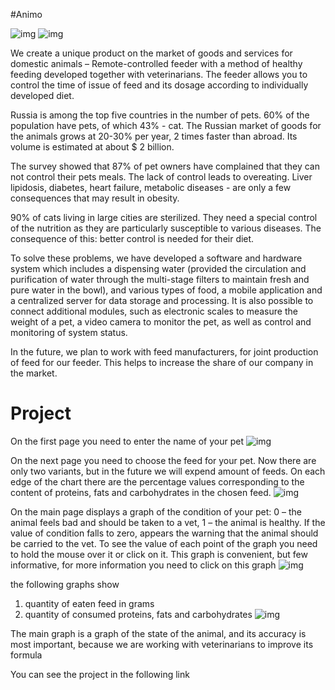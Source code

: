 #Animo

![img](http://cs629513.vk.me/v629513106/3a6fd/cjLPiUhYc3w.jpg)
![img](http://cs629513.vk.me/v629513106/3a707/p_Mn1wowcBY.jpg)

We create a unique product on the market of goods and services for domestic animals – Remote-controlled feeder with a method of healthy feeding developed together with veterinarians. The feeder allows you to control the time of issue of feed and its dosage according to individually developed diet. 


Russia is among the top five countries in the number of pets. 60% of the population have pets, of which 43% - cat. The Russian market of goods for the animals grows at 20-30% per year, 2 times faster than abroad. Its volume is estimated at about $ 2 billion. 


The survey showed that 87% of pet owners have complained that they can not control their pets meals. The lack of control leads to overeating. Liver lipidosis, diabetes, heart failure, metabolic diseases - are only a few consequences that may result in obesity. 


90% of cats living in large cities are sterilized. They need a special control of the nutrition as they are particularly susceptible to various diseases. The consequence of this: better control is needed for their diet. 


To solve these problems, we have developed a software and hardware system which includes a dispensing water (provided the circulation and purification of water through the multi-stage filters to maintain fresh and pure water in the bowl), and various types of food, a mobile application and a centralized server for data storage and processing. It is also possible to connect additional modules, such as electronic scales to measure the weight of a pet, a video camera to monitor the pet, as well as control and monitoring of system status. 


In the future, we plan to work with feed manufacturers, for joint production of feed for our feeder. This helps to increase the share of our company in the market.


# Project

On the first page you need to enter the name of your pet
![img](http://cs631721.vk.me/v631721770/15fe2/hPUhCfjHLMg.jpg)

On the next page you need to choose the feed for your pet. Now there are only two variants, but in the future we will expend amount of feeds. On each edge of the chart there are the percentage values corresponding to the content of proteins, fats and carbohydrates in the chosen feed.
![img](http://cs631721.vk.me/v631721770/15feb/Oc2zOQxDQk8.jpg)

On the main page displays a graph of the condition of your pet: 0 – the animal feels bad and should be taken to a vet, 1 – the animal is healthy. If the value of condition falls to zero, appears the warning that the animal should be carried to the vet. To see the value of each point of the graph you need to hold the mouse over it or click on it. This graph is convenient, but few informative, for more information you need to click on this graph
![img](http://cs631721.vk.me/v631721770/15ff4/DU-UALxAoxQ.jpg)

the following graphs show

1. quantity of eaten feed in grams 
2. quantity of consumed proteins, fats and carbohydrates
![img](http://cs631721.vk.me/v631721770/16012/iK1pPCdt6Js.jpg)


	
The main graph is a graph of the state of the animal, and its accuracy is most important, because we are working with veterinarians to improve its formula

You can see the project in the following link
